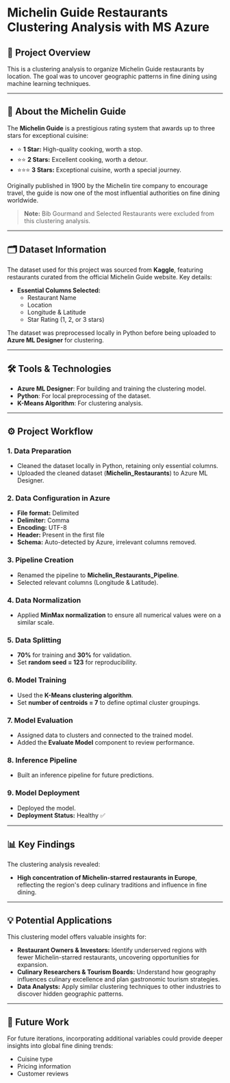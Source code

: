 # Michelin Guide Restaurants Clustering Analysis with MS Azure

## 📌 Project Overview

This is a clustering analysis to organize Michelin Guide restaurants by location. The goal was to uncover geographic patterns in fine dining using machine learning techniques.

---

## 🌟 About the Michelin Guide

The **Michelin Guide** is a prestigious rating system that awards up to three stars for exceptional cuisine:

- ⭐ **1 Star:** High-quality cooking, worth a stop.
- ⭐⭐ **2 Stars:** Excellent cooking, worth a detour.
- ⭐⭐⭐ **3 Stars:** Exceptional cuisine, worth a special journey.

Originally published in 1900 by the Michelin tire company to encourage travel, the guide is now one of the most influential authorities on fine dining worldwide.

> **Note:** Bib Gourmand and Selected Restaurants were excluded from this clustering analysis.

---

## 🗂️ Dataset Information

The dataset used for this project was sourced from **Kaggle**, featuring restaurants curated from the official Michelin Guide website. Key details:

- **Essential Columns Selected:**
  - Restaurant Name
  - Location
  - Longitude & Latitude
  - Star Rating (1, 2, or 3 stars)

The dataset was preprocessed locally in Python before being uploaded to **Azure ML Designer** for clustering.

---

## 🛠️ Tools & Technologies

- **Azure ML Designer**: For building and training the clustering model.
- **Python**: For local preprocessing of the dataset.
- **K-Means Algorithm**: For clustering analysis.

---

## ⚙️ Project Workflow

### 1. **Data Preparation**

- Cleaned the dataset locally in Python, retaining only essential columns.
- Uploaded the cleaned dataset (**Michelin\_Restaurants**) to Azure ML Designer.

### 2. **Data Configuration in Azure**

- **File format:** Delimited
- **Delimiter:** Comma
- **Encoding:** UTF-8
- **Header:** Present in the first file
- **Schema:** Auto-detected by Azure, irrelevant columns removed.

### 3. **Pipeline Creation**

- Renamed the pipeline to **Michelin\_Restaurants\_Pipeline**.
- Selected relevant columns (Longitude & Latitude).

### 4. **Data Normalization**

- Applied **MinMax normalization** to ensure all numerical values were on a similar scale.

### 5. **Data Splitting**

- **70%** for training and **30%** for validation.
- Set **random seed = 123** for reproducibility.

### 6. **Model Training**

- Used the **K-Means clustering algorithm**.
- Set **number of centroids = 7** to define optimal cluster groupings.

### 7. **Model Evaluation**

- Assigned data to clusters and connected to the trained model.
- Added the **Evaluate Model** component to review performance.

### 8. **Inference Pipeline**

- Built an inference pipeline for future predictions.

### 9. **Model Deployment**

- Deployed the model.
- **Deployment Status:** Healthy ✅

---

## 📊 Key Findings

The clustering analysis revealed:

- **High concentration of Michelin-starred restaurants in Europe**, reflecting the region's deep culinary traditions and influence in fine dining.

---

## 💡 Potential Applications

This clustering model offers valuable insights for:

- **Restaurant Owners & Investors:** Identify underserved regions with fewer Michelin-starred restaurants, uncovering opportunities for expansion.
- **Culinary Researchers & Tourism Boards:** Understand how geography influences culinary excellence and plan gastronomic tourism strategies.
- **Data Analysts:** Apply similar clustering techniques to other industries to discover hidden geographic patterns.

---

## 🔄 Future Work

For future iterations, incorporating additional variables could provide deeper insights into global fine dining trends:

- Cuisine type
- Pricing information
- Customer reviews

